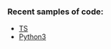 ### Recent samples of code:

-  [TS](https://github.com/rtviii/ribosome.xyz-frontend.ts/blob/master/src/redux/reducers/Filters/ActionTypes.ts)
-  [Python3](https://github.com/rtviii/python-sample/blob/master/CorrelatedUncorrellated.py)
